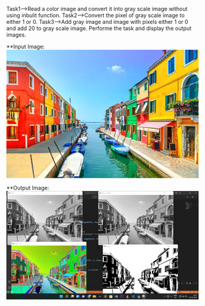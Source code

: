 Task1-->Read a color image and convert it into gray scale image without using inbulit function. 
Task2-->Convert the pixel of gray scale image to either 1 or 0. 
Task3-->Add gray image and image with pixels either 1 or 0 and add 20 to gray scale image. 
Performe the task and display the output images.


**Input Image:
![Input Image](./img.jpg)




**Output Image:
![Input Image](./Output_img.png)
